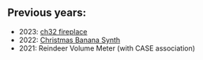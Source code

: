 ## Previous years: 

 - 2023: [ch32 fireplace](https://github.com/johanwheeler/ch32-fireplace)
 - 2022: [Christmas Banana Synth](https://github.com/adaand00/christmas-banana-synth/)
 - 2021: Reindeer Volume Meter (with CASE association)
